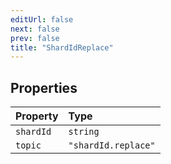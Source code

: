 ```yaml
---
editUrl: false
next: false
prev: false
title: "ShardIdReplace"
---
```


## Properties

| Property | Type |
| :------ | :------ |
| `shardId` | `string` |
| `topic` | `"shardId.replace"` |
